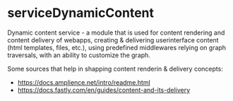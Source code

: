# serviceDynamicContent
Dynamic content service - a module that is used for content rendering and content delivery of webapps, creating & delivering userinterface content (html templates, files, etc.), using predefined middlewares relying on graph traversals, with an ability to customize the graph.

Some sources that help in shapping content renderin & delivery concepts: 
- https://docs.amplience.net/intro/readme.html
- https://docs.fastly.com/en/guides/content-and-its-delivery